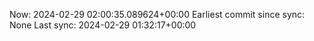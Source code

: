 Now: 2024-02-29 02:00:35.089624+00:00 Earliest commit since sync: None Last sync: 2024-02-29 01:32:17+00:00
